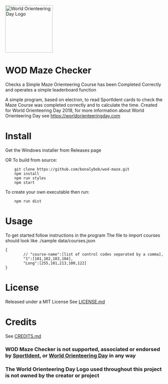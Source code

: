<img src="http://worldorienteeringday.com/wp-content/uploads/2016/03/wod-logo-color.png" alt="World Orienteering Day Logo" height="150px"/>

# WOD Maze Checker

Checks a Simple Maze Orienteering Course has been Completed Correctly and operates a simple leaderboard function

A simple program, based on electron, to read SportIdent cards to check the Maze Course was completed correctly and to calculate the time. Created for World Orienteering Day 2018, for more information about World Orienteering Day see https://worldorienteeringday.com

# Install
Get the Windows installer from Releases page

OR To build from source:

        git clone https://github.com/bonalybob/wod-maze.git
        npm install
        npm run styles
        npm start
To create your own executable then run:

        npm run dist

# Usage
To get started follow instructions in the program
The file to import courses should look like ./sample data/courses.json
````
{
        // "course-name":[list of control codes separated by a comma],
        "1":[101,102,103,104],
        "Long":[255,101,213,100,122]
}
````

# License
Released under a MIT License
See [LICENSE.md](./LICENSE.md)

# Credits
See [CREDITS.md](./CREDITS.md)

### WOD Maze Checker is not supported, associated or endorsed by [SportIdent](https://www.sportident.com), or [World Orienteering Day](https://worldorienteeringday.com) in any way

### The World Orienteering Day Logo used throughout this project is not owned by the creator or project
